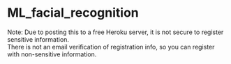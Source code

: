 # ML_facial_recognition
Note:
Due to posting this to a free Heroku server, it is not secure to register sensitive information.  
There is not an email verification of registration info, so you can register with non-sensitive information.
